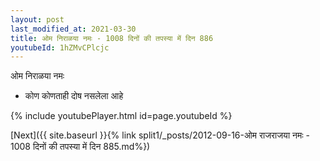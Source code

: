 ```yaml
---
layout: post
last_modified_at: 2021-03-30
title: ओम निराळया नमः - 1008 दिनों की तपस्या में दिन 886
youtubeId: 1hZMvCPlcjc
---
```

 
 
 ओम निराळया नमः  
 
 -  कोण कोणताही दोष नसलेला आहे 
 
  
 
  
 
 
 
 
 
 


{% include youtubePlayer.html id=page.youtubeId %}
 
[Next]({{ site.baseurl }}{% link  split1/_posts/2012-09-16-ओम राजराजया नमः - 1008 दिनों की तपस्या में दिन 885.md%})
 
